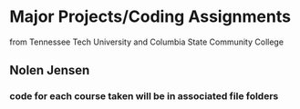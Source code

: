 # Major Projects/Coding Assignments
from Tennessee Tech University and Columbia State Community College
## Nolen Jensen
### code for each course taken will be in associated file folders
